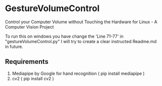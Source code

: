 # GestureVolumeControl
Control your Computer Volume without Touching the Hardware for Linux - A Computer Vision Project

To run this on windows you have change the 'Line 71-77' in "gestureVolumeControl.py"
I will try to create a clear instructed Readme.md in future.

## Requirements
1. Mediapipe by Google for hand recognition ( pip install mediapipe )
2. cv2 ( pip install cv2 )
